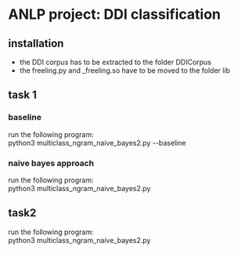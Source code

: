 # ANLP project: DDI classification

## installation

- the DDI corpus has to be extracted to the folder DDICorpus
- the freeling.py and _freeling.so have to be moved to the folder lib

## task 1

### baseline

run the following program:  
python3 multiclass_ngram_naive_bayes2.py --baseline

### naive bayes approach

run the following program:  
python3 multiclass_ngram_naive_bayes2.py

## task2

run the following program:  
python3 multiclass_ngram_naive_bayes2.py
